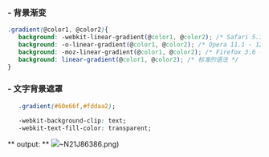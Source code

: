  ### - 背景渐变

 ```css
 .gradient(@color1, @color2){
    background: -webkit-linear-gradient(@color1, @color2); /* Safari 5.1 - 6.0 */
    background: -o-linear-gradient(@color1, @color2); /* Opera 11.1 - 12.0 */
    background: -moz-linear-gradient(@color1, @color2); /* Firefox 3.6 - 15 */
    background: linear-gradient(@color1, @color2); /* 标准的语法 */
 }
 ```

 ### - 文字背景遮罩
 ```css 
    .gradient(#60e66f,#fddaa2);

    -webkit-background-clip: text;
    -webkit-text-fill-color: transparent;
 ```

 ** output: **
 ![](LD[L6$YL{A@0)~N21J86386.png)